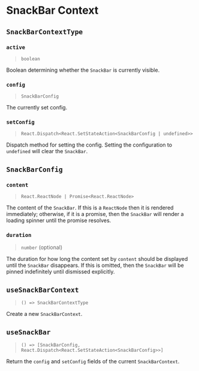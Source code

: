 # SnackBar Context

## `SnackBarContextType`

### `active`
> `boolean`

Boolean determining whether the `SnackBar` is currently visible.

### `config`
> `SnackBarConfig`

The currently set config.

### `setConfig`
> `React.Dispatch<React.SetStateAction<SnackBarConfig | undefined>>`

Dispatch method for setting the config. Setting the configuration to `undefined`
will clear the `SnackBar`.

## `SnackBarConfig`

### `content`
> `React.ReactNode | Promise<React.ReactNode>`

The content of the `SnackBar`. If this is a `ReactNode` then it is rendered
immediately; otherwise, if it is a promise, then the `SnackBar` will render a
loading spinner until the promise resolves.

### `duration`
> `number` (optional)

The duration for how long the content set by `content` should be displayed until
the `SnackBar` disappears. If this is omitted, then the `SnackBar` will be
pinned indefinitely until dismissed explicitly.

## `useSnackBarContext`
> `() => SnackBarContextType`

Create a new `SnackBarContext`.

## `useSnackBar`
> `() => [SnackBarConfig, React.Dispatch<React.SetStateAction<SnackBarConfig>>]`

Return the `config` and `setConfig` fields of the current `SnackBarContext`.
